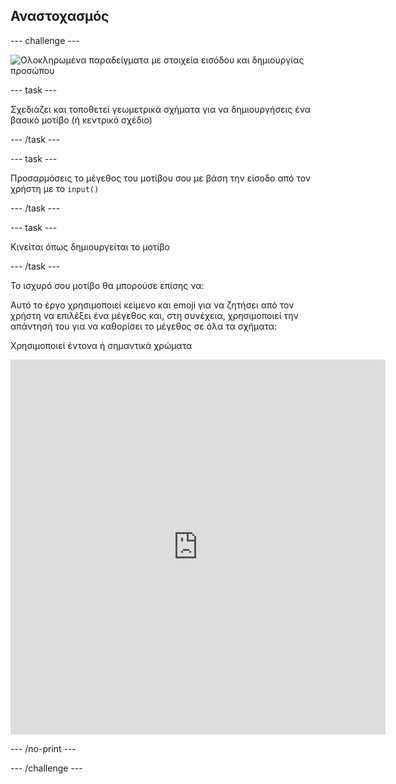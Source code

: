 ## Αναστοχασμός

--- challenge ---

![Ολοκληρωμένα παραδείγματα με στοιχεία εισόδου και δημιουργίας προσώπου](images/upgrade.gif)

--- task ---

Σχεδιάζει και τοποθετεί γεωμετρικά σχήματα για να δημιουργήσεις ένα βασικό μοτίβο (ή κεντρικό σχέδιο)

--- /task ---

--- task ---

Προσαρμόσεις το μέγεθος του μοτίβου σου με βάση την είσοδο από τον χρήστη με το `input()`

--- /task ---

--- task ---

Κινείται όπως δημιουργείται το μοτίβο

--- /task ---


Το ισχυρό σου μοτίβο θα μπορούσε επίσης να:

Αυτό το έργο χρησιμοποιεί κείμενο και emoji για να ζητήσει από τον χρήστη να επιλέξει ένα μέγεθος και, στη συνέχεια, χρησιμοποιεί την απάντησή του για να καθορίσει το μέγεθος σε όλα τα σχήματα:


Χρησιμοποιεί έντονα ή σημαντικά χρώματα


<iframe src="https://editor.raspberrypi.org/en/embed/viewer/mcewen-tartan-example" width="600" height="600" frameborder="0" marginwidth="0" marginheight="0" allowfullscreen>
</iframe>

--- /no-print ---

--- /challenge ---
